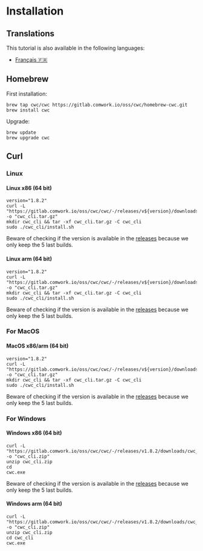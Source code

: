 # Installation

## Translations

This tutorial is also available in the following languages:
* [Français 🇫🇷](../translations/fr/cli/install.md)

## Homebrew

First installation:

```shell
brew tap cwc/cwc https://gitlab.comwork.io/oss/cwc/homebrew-cwc.git 
brew install cwc
```

Upgrade:

```shell
brew update
brew upgrade cwc
```

## Curl

### Linux

#### Linux x86 (64 bit)

```shell
version="1.8.2"
curl -L "https://gitlab.comwork.io/oss/cwc/cwc/-/releases/v${version}/downloads/cwc_${version}_linux_amd64.tar.gz" -o "cwc_cli.tar.gz"
mkdir cwc_cli && tar -xf cwc_cli.tar.gz -C cwc_cli 
sudo ./cwc_cli/install.sh
```

Beware of checking if the version is available in the [releases](https://gitlab.comwork.io/oss/cwc/cwc/-/releases) because we only keep the 5 last builds.

#### Linux arm (64 bit)

```shell
version="1.8.2"
curl -L "https://gitlab.comwork.io/oss/cwc/cwc/-/releases/v${version}/downloads/cwc_${version}_linux_arm64.tar.gz" -o "cwc_cli.tar.gz" 
mkdir cwc_cli && tar -xf cwc_cli.tar.gz -C cwc_cli 
sudo ./cwc_cli/install.sh
```

Beware of checking if the version is available in the [releases](https://gitlab.comwork.io/oss/cwc/cwc/-/releases) because we only keep the 5 last builds.

### For MacOS

#### MacOS x86/arm (64 bit)

```shell
version="1.8.2"
curl -L "https://gitlab.comwork.io/oss/cwc/cwc/-/releases/v${version}/downloads/cwc_${version}_darwin_all.tar.gz" -o "cwc_cli.tar.gz"
mkdir cwc_cli && tar -xf cwc_cli.tar.gz -C cwc_cli     
sudo ./cwc_cli/install.sh
```

Beware of checking if the version is available in the [releases](https://gitlab.comwork.io/oss/cwc/cwc/-/releases) because we only keep the 5 last builds.

### For Windows

#### Windows x86 (64 bit)

```shell
curl -L "https://gitlab.comwork.io/oss/cwc/cwc/-/releases/v1.8.2/downloads/cwc_1.8.2_windows_amd64.zip" -o "cwc_cli.zip"
unzip cwc_cli.zip 
cd 
cwc.exe
```

Beware of checking if the version is available in the [releases](https://gitlab.comwork.io/oss/cwc/cwc/-/releases) because we only keep the 5 last builds.

#### Windows arm (64 bit)

```shell
curl -L "https://gitlab.comwork.io/oss/cwc/cwc/-/releases/v1.8.2/downloads/cwc_1.8.2_windows_arm64.zip" -o "cwc_cli.zip"
unzip cwc_cli.zip 
cd cwc_cli
cwc.exe
```
